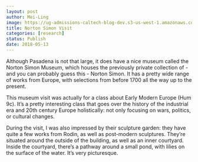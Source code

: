 ```yaml
---
layout: post
author: Mei-Ling
image: https://ug-admissions-caltech-blog-dev.s3-us-west-1.amazonaws.com/old_pictures/caltech_as_it_happens/6a0105349b8251970b0224e0355818200d.jpg
title: Norton Simon Visit
categories: [research]
status: Publish
date: 2018-05-13
---
```



Although Pasadena is not that large, it does have a nice museum called the Norton Simon Museum, which houses the previously private collection of - and you can probably guess this - Norton Simon. It has a pretty wide range of works from Europe, with selections from before 1700 all the way up to the present.

This museum visit was actually for a class about Early Modern Europe (Hum 9c). It’s a pretty interesting class that goes over the history of the industrial era and 20th century Europe holistically: not only focusing on wars, politics, or cultural changes.

During the visit, I was also impressed by their sculpture garden: they have quite a few works from Rodin, as well as post-modern sculptures. They’re situated around the outside of the building, as well as an inner courtyard. Inside the courtyard, there’s a pathway around a small pond, with lilies on the surface of the water. It’s very picturesque.

